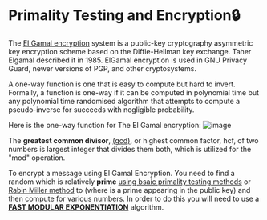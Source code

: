 # Primality Testing and Encryption🔒
The [El Gamal encryption](https://en.wikipedia.org/wiki/ElGamal_encryption) system is a public-key cryptography asymmetric key encryption scheme based on the Diffie-Hellman key exchange. Taher Elgamal described it in 1985. ElGamal encryption is used in GNU Privacy Guard, newer versions of PGP, and other cryptosystems. 

A one-way function is one that is easy to compute but hard to invert. Formally, a function is one-way if it can be computed in polynomial time but any polynomial time randomised algorithm that attempts to compute a pseudo-inverse for succeeds with negligible probability.

Here is the one-way function for The El Gamal encryption:
![image](https://github.com/Ray7788/PrimalityTesting-Encryption/assets/87214670/6bd85df1-d4b1-4afc-86f8-b4a7f3285978)

The **greatest common divisor**, [(gcd)](gcd.py), or highest common factor, hcf, of two numbers is largest integer that divides them both, which is utilized for the "mod" operation.

To encrypt a message using El Gamal Encryption. You need to find a random which is relatively **prime** [using bsaic primality testing methods](prime_check.py) or [Rabin Miller method](Rabin_Miller.py) to (where is a prime appearing in the public key) and then compute for various numbers. 
In order to do this you will need to use a [**FAST MODULAR EXPONENTIATION**](fast_modular.py) algorithm.
